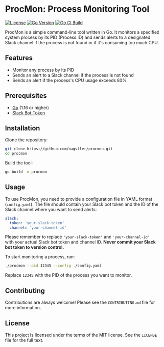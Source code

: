 # ProcMon: Process Monitoring Tool
[![License](https://img.shields.io/badge/License-MIT-yellow.svg)](https://opensource.org/licenses/MIT) [![Go Version](https://img.shields.io/badge/Go-1.17-blue.svg)](https://golang.org/dl/) [![Go CI Build](https://github.com/nagstler/procmon/actions/workflows/main.yml/badge.svg)](https://github.com/nagstler/procmon/actions/workflows/main.yml)


ProcMon is a simple command-line tool written in Go. It monitors a specified system process by its PID (Process ID) and sends alerts to a designated Slack channel if the process is not found or if it's consuming too much CPU.

## Features

- Monitor any process by its PID
- Sends an alert to a Slack channel if the process is not found
- Sends an alert if the process's CPU usage exceeds 80%

## Prerequisites

- [Go](https://golang.org/dl/) (1.16 or higher)
- [Slack Bot Token](https://api.slack.com/authentication/basics)

## Installation

Clone the repository:

```bash
git clone https://github.com/nagstler/procmon.git
cd procmon
```

Build the tool:

```bash
go build -o procmon
```

## Usage

To use ProcMon, you need to provide a configuration file in YAML format (`config.yaml`). The file should contain your Slack bot token and the ID of the Slack channel where you want to send alerts:

```yaml
slack:
  token: 'your-slack-token'
  channel: 'your-channel-id'
```

Please remember to replace `'your-slack-token'` and `'your-channel-id'` with your actual Slack bot token and channel ID. **Never commit your Slack bot token to version control.**

To start monitoring a process, run:

```bash
./procmon --pid 12345 --config ./config.yaml
```

Replace `12345` with the PID of the process you want to monitor.

## Contributing

Contributions are always welcome! Please see the `CONTRIBUTING.md` file for more information.

## License

This project is licensed under the terms of the MIT license. See the `LICENSE` file for the full text.